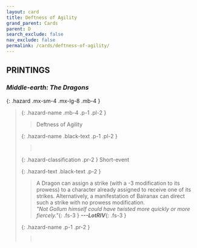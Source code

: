 ```yaml
---
layout: card
title: Deftness of Agility
grand_parent: Cards
parent: D
search_exclude: false
nav_exclude: false
permalink: /cards/deftness-of-agility/
---
```


## PRINTINGS


### _Middle-earth: The Dragons_

{: .hazard .mx-sm-4 .mx-lg-8 .mb-4 }
> {: .hazard-name .mb-4 .p-1 .pl-2 }
> > <div class="hazard-mp"></div>
> > <div class="card-name">Deftness of Agility</div>
>
> {: .hazard-name .black-text .p-1 .pl-2 }
> > &nbsp;
>
> {: .hazard-classification .pr-2 }
> Short-event
>
> {: .hazard-text .black-text .p-2 }
> > A Dragon can assign a strike (with a -3 modification to its prowess) to a character already assigned to receive one of its strikes. Alternatively, a manifestation of Bairanax can direct such a strike with no prowess modification. <br>_"Not Gollum himself could have twisted more quickly or more fiercely."_{: .fs-3 } ***---&#65279;LotRIV***{: .fs-3 } 
>
> {: .hazard-name .p-1 .pr-2 }
> > <div class="card-shield"></div>
> > <div class="card-corruption">&nbsp;</div>
